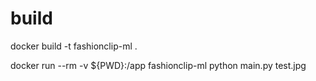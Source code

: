 # build
docker build -t fashionclip-ml .


docker run --rm -v ${PWD}:/app fashionclip-ml python main.py test.jpg
